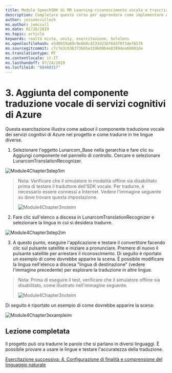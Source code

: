 ```yaml
---
title: Modulo SpeechSDK di MR Learning-riconoscimento vocale e trascrizione
description: Completare questo corso per apprendere come implementare Azure Speech SDK in un'applicazione di realtà mista.
author: jessemcculloch
ms.author: jemccull
ms.date: 02/26/2019
ms.topic: article
keywords: realtà mista, unity, esercitazione, hololens
ms.openlocfilehash: e5d0919a69c9e6b0c4233d23bf6d370f3def6576
ms.sourcegitcommit: c7c7e3c836373b65e319609b4e8389dea6b081de
ms.translationtype: MT
ms.contentlocale: it-IT
ms.lasthandoff: 07/24/2019
ms.locfileid: "68460317"
---
```

# <a name="3----adding-the-azure-cognitive-services-speech-translation-component"></a>3.    Aggiunta del componente traduzione vocale di servizi cognitivi di Azure

Questa esercitazione illustra come aabout il componente traduzione vocale dei servizi cognitivi di Azure nel progetto e come tradurre in tre lingue diverse. 

1. Selezionare l'oggetto Lunarcom_Base nella gerarchia e fare clic su Aggiungi componente nel pannello di controllo. Cercare e selezionare LunarcomTranslationRecognizer.

![Module4Chapter3step1im](images/module4chapter3step1im.PNG)

> Nota: Verificare che il simulatore in modalità offline sia disabilitato prima di testare il traduttore dell'SDK vocale. Per tradurre, è necessario essere connessi a Internet. Vedere l'immagine seguente su dove trovare questa impostazione. 
>
> ![Module4Chapter3noteim](images/module4chapter3noteim.PNG)

2. Fare clic sull'elenco a discesa in LunarcomTranslationRecognizer e selezionare la lingua in cui si desidera tradurre.

![Module4Chapter3step2im](images/module4chapter3step2im.PNG)

3. A questo punto, eseguire l'applicazione e testare il convertitore facendo clic sul pulsante satellite e iniziare a pronunciare. Premere di nuovo il pulsante satellite per arrestare il riconoscimento. Di seguito è riportato un esempio di come dovrebbe apparire la scena. È possibile modificare la lingua nell'elenco a discesa "lingua di destinazione" (vedere l'immagine precedente) per esplorare la traduzione in altre lingue.

> Nota: Prima di eseguire il test, verificare che il simulatore offline sia disabilitato, come illustrato nell'immagine seguente.
>
> ![Module4Chapter3noteim](images/module4chapter3noteim.PNG)

Di seguito è riportato un esempio di come dovrebbe apparire la scena:

![Module4Chapter3exampleim](images/module4chapter3exampleim.PNG)

## <a name="congratulations"></a>Lezione completata

Il progetto può ora tradurre le parole che si parlano in diversi linguaggi. È possibile provare a usare le lingue e testare l'accuratezza della traduzione. 

[Esercitazione successiva: 4.  Configurazione di finalità e comprensione del linguaggio naturale](mrlearning-speechSDK-ch4.md)


